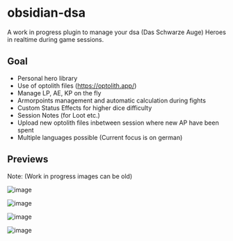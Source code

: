 # obsidian-dsa
A work in progress plugin to manage your dsa (Das Schwarze Auge) Heroes in realtime during game sessions.

## Goal
- Personal hero library
- Use of optolith files (https://optolith.app/)
- Manage LP, AE, KP on the fly
- Armorpoints management and automatic calculation during fights
- Custom Status Effects for higher dice difficulty
- Session Notes (for Loot etc.)
- Upload new optolith files inbetween session where new AP have been spent
- Multiple languages possible (Current focus is on german)

## Previews

Note: (Work in progress images can be old)

![image](https://github.com/user-attachments/assets/ab114d08-bd3d-4455-8585-06e19c5c97d1)


![image](https://github.com/user-attachments/assets/f728ad14-4880-4d1c-8b87-2408d5258868)

![image](https://github.com/user-attachments/assets/5857e092-7273-48a0-a220-ed5113115182)

![image](https://github.com/user-attachments/assets/8c86783e-1e75-4796-8b7b-f63f6bc63296)
